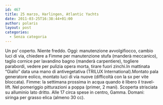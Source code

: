 ```yaml
---
id: 467
title: 25 marzo, Harlingen, Atlantic Yachts
date: 2011-03-25T16:38:44+01:00
author: polaris
layout: post
categories:
  - Senza categoria
---
```

Un po&#8217; coperto. Niente freddo. Oggi: manutenzione avvolgifiocco, cambio luci di via, chiedere a Fimme per manutenzione stufa (manderà meccanico), taglio cornice per lavandino bagno (manderà carpentiere), togliere parabordi, vedere per pulizia opera morta, tirare fuori zinchi.In mattinata &#8220;Giallo&#8221; data una mano di antivegetativa (TRILUX International).Montato pala generatore eolico, montato luci di via nuove (difficoltà con la sx per vite bloccata). Fimme: la settimana prossima in acqua quando è libero il travel-lift. Nel pomeriggio pitturazioni a poppa (primer, 2 mani). Scoperta strisciata su alluminio lato dritto. Alle 17 circa spese in centro, Gamma. Domani: siringa per grasso elica (almeno 30 cc).
